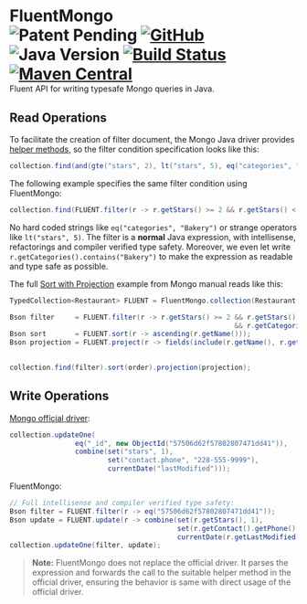 # FluentMongo <div style="float:right">![Patent Pending](https://img.shields.io/badge/patent-pending-informational) [![GitHub](https://img.shields.io/github/license/streamx-co/FluentMongo)](https://fluentjpa.com) ![Java Version](https://img.shields.io/badge/java-%3E%3D%208-success) [![Build Status](https://travis-ci.org/streamx-co/FluentJPA.svg?branch=master)](https://travis-ci.org/streamx-co/FluentJPA) [![Maven Central](https://img.shields.io/maven-central/v/co.streamx.fluent/fluent-mongo?label=maven%20central)](https://search.maven.org/search?q=g:%22co.streamx.fluent%22%20AND%20a:%22fluent-mongo%22)</div>

Fluent API for writing typesafe Mongo queries in Java.

## Read Operations

To facilitate the creation of filter document, the Mongo Java driver provides [helper methods](https://mongodb.github.io/mongo-java-driver/3.11/driver-async/tutorials/perform-read-operations/#filters-helper), so the filter condition specification looks like this:

```java
collection.find(and(gte("stars", 2), lt("stars", 5), eq("categories", "Bakery")));
```

The following example specifies the same filter condition using FluentMongo:

```java
collection.find(FLUENT.filter(r -> r.getStars() >= 2 && r.getStars() < 5 && r.getCategories().contains("Bakery")));
```

No hard coded strings like `eq("categories", "Bakery")` or strange operators like `lt("stars", 5)`. The filter is a **normal** Java expression, with intellisense, refactorings and compiler verified type safety. Moreover, we even let write `r.getCategories().contains("Bakery")` to make the expression as readable and type safe as possible.

The full [Sort with Projection](https://mongodb.github.io/mongo-java-driver/3.11/driver-async/tutorials/perform-read-operations/#sort-with-projections) example from Mongo manual reads like this:

```java
TypedCollection<Restaurant> FLUENT = FluentMongo.collection(Restaurant.class);

Bson filter     = FLUENT.filter(r -> r.getStars() >= 2 && r.getStars() < 5
                                                       && r.getCategories().contains("Bakery"));
Bson sort       = FLUENT.sort(r -> ascending(r.getName()));
Bson projection = FLUENT.project(r -> fields(include(r.getName(), r.getStars(), r.getCategories()),
                                                                                      excludeId()));

collection.find(filter).sort(order).projection(projection);
```

## Write Operations

[Mongo official driver](https://mongodb.github.io/mongo-java-driver/3.11/driver-async/tutorials/perform-write-operations/#update-a-single-document):

```java
collection.updateOne(
                eq("_id", new ObjectId("57506d62f57802807471dd41")),
                combine(set("stars", 1),
                        set("contact.phone", "228-555-9999"),
                        currentDate("lastModified")));
```

FluentMongo:

```java
// Full intellisense and compiler verified type safety:
Bson filter = FLUENT.filter(r -> eq("57506d62f57802807471dd41"));
Bson update = FLUENT.update(r -> combine(set(r.getStars(), 1),
                                         set(r.getContact().getPhone(), "228-555-9999"),
                                         currentDate(r.getLastModified())));
collection.updateOne(filter, update);
```

> **Note:** FluentMongo does not replace the official driver. It parses the expression and forwards the call to the suitable helper method in the official driver, ensuring the behavior is same with direct usage of the official driver.
